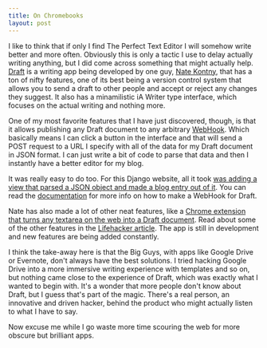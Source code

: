 ```yaml
---
title: On Chromebooks
layout: post
---
```


I like to think that if only I find The Perfect Text Editor I will somehow
write better and more often. Obviously this is only a tactic I use to delay
actually writing anything, but I did come across something that might actually
help. [Draft](https://draftin.com) is a writing app being developed by one guy,
[Nate Kontny](https://twitter.com/natekontny), that has a ton of nifty
features, one of its best being a version control system that allows you to
send a draft to other people and accept or reject any changes they suggest. It
also has a minamilistic iA Writer type interface, which focuses on the actual
writing and nothing more.

One of my most favorite features that I have just discovered, though, is that
it allows publishing any Draft document to any arbitrary
[WebHook](http://en.wikipedia.org/wiki/Webhook). Which basically means I can
click a button in the interface and that will send a POST request to a URL I
specify with all of the data for my Draft document in JSON format. I can just
write a bit of code to parse that data and then I instantly have a better
editor for my blog.

It was really easy to do too. For this Django website, all it took [was adding
a view that parsed a JSON object and made a blog entry out of
it](https://github.com/thallada/personalsite/commit/c4694a6669dbc7b79a5bff3fb818a682ecacffbb).
You can read the
[documentation](https://draftin.com/documents/69898?token=5fjKKlZ0-AeBzqj_RAftAGdzRzl9VBfBHj5wpSWm_gU)
for more info on how to make a WebHook for Draft.

Nate has also made a lot of other neat features, like a [Chrome extension that
turns any textarea on the web into a Draft
document](https://chrome.google.com/webstore/detail/draft/amlbbbgcijmiooecobhkjblcdkjldmdk).
Read about some of the other features in the [Lifehacker
article](http://lifehacker.com/5993339/draft-is-a-writing-app-with-serious-version-and-draft-control).
The app is still in development and new features are being added constantly.

I think the take-away here is that the Big Guys, with apps like Google Drive or
Evernote, don't always have the best solutions. I tried hacking Google Drive
into a more immersive writing experience with templates and so on, but nothing
came close to the experience of Draft, which was exactly what I wanted to begin
with. It's a wonder that more people don't know about Draft, but I guess that's
part of the magic. There's a real person, an innovative and driven hacker,
behind the product who might actually listen to what I have to say.

Now excuse me while I go waste more time scouring the web for more obscure but
brilliant apps.
